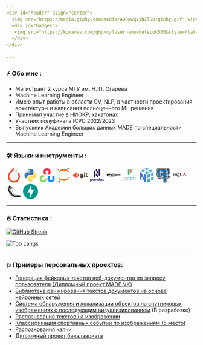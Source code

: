 ```yaml
---
<div id="header" align="center">
  <img src="https://media.giphy.com/media/AOSwwqVjNZlDO/giphy.gif" width="320" height="160"/>
  <div id="badges">
   <img src="https://komarev.com/ghpvc/?username=betepok506&style=flat-square&color=blue" alt=""/>
  </div>
</div>

---
```

### ⚡ Обо мне :
- Магистрант 2 курса МГУ им. Н. П. Огарева
- Machine Learning Engineer
- Имею опыт работы в области CV, NLP, в частности проектирования архитектуры и написания полноценного ML решения 
- Принимал участие в НИОКР, хакатонах
- Участник полуфинала ICPC 2022/2023
- Выпускник Академии больших данных MADE по специальности Machine Learning Engineer


---
### :hammer_and_wrench: Языки и инструменты :
<div>
  <img src="https://github.com/devicons/devicon/blob/master/icons/pytorch/pytorch-original.svg" title="Git" **alt="Git" width="40" height="40"/>
  <img src="https://github.com/devicons/devicon/blob/master/icons/python/python-original.svg" title="Git" **alt="Git" width="40" height="40"/>
  <img src="https://github.com/devicons/devicon/blob/master/icons/opencv/opencv-original.svg" title="Git" **alt="Git" width="40" height="40"/>
  <img src="https://github.com/devicons/devicon/blob/master/icons/jupyter/jupyter-original.svg" title="Git" **alt="Git" width="40" height="40"/>
  <img src="https://github.com/devicons/devicon/blob/master/icons/git/git-original-wordmark.svg" title="Git" **alt="Git" width="40" height="40"/>
  <img src="https://github.com/devicons/devicon/blob/master/icons/pandas/pandas-original-wordmark.svg" title="Git" **alt="Git" width="40" height="40"/>
  <img src="https://github.com/devicons/devicon/blob/master/icons/pycharm/pycharm-original-wordmark.svg" title="Git" **alt="Git" width="40" height="40"/>
  <img src="https://github.com/devicons/devicon/blob/master/icons/pytest/pytest-original-wordmark.svg" title="Git" **alt="Git" width="40" height="40"/>
  <img src="https://github.com/devicons/devicon/blob/master/icons/numpy/numpy-original.svg" title="Git" **alt="Git" width="40" height="40"/>
  <img src="https://github.com/devicons/devicon/blob/master/icons/postgresql/postgresql-original.svg" title="Git" **alt="Git" width="40" height="40"/>
  <img src="https://github.com/devicons/devicon/blob/master/icons/sqlalchemy/sqlalchemy-original.svg" title="Git" **alt="Git" width="40" height="40"/>
  <img src="https://github.com/devicons/devicon/blob/master/icons/flask/flask-original.svg" title="Git" **alt="Git" width="40" height="40"/>
  <img src="https://github.com/devicons/devicon/blob/master/icons/fastapi/fastapi-original.svg" title="Git" **alt="Git" width="40" height="40"/>
</div>

---

### :fire: Статистика :

[![GitHub Streak](http://github-readme-streak-stats.herokuapp.com?user=betepok506&theme=dark&background=000000)](https://git.io/streak-stats)

[![Top Langs](https://github-readme-stats.vercel.app/api/top-langs/?username=betepok506&layout=compact&theme=vision-friendly-dark)](https://github.com/anuraghazra/github-readme-stats)

---
### 💥 Примеры персональных проектов:
- [Генерация фейковых текстов веб-документов по запросу пользователя (Дипломный проект MADE VK)](https://github.com/Volodimirich/MadeFakeDocs)
- [Библиотека ранжирования текстов документов на основе нейронных сетей](https://github.com/betepok506/RankingMetrics)
- [Система обнаружения и локализации объектов на спутниковых изображениях с последующим визуализированием](https://github.com/betepok506/aerial-photography-server) (В разработке)
- [Распознавание текстов на изображении](https://github.com/betepok506/ocr)
- [Классификация спортивных событий по изображениям (5 место)](https://github.com/betepok506/cv_contest_made)
- [Распознования капчи](https://github.com/betepok506/Captcha_OCR)
- [Дипломный проект бакалавриата](https://github.com/betepok506/Analysis-visitors-to-public-spaces)


